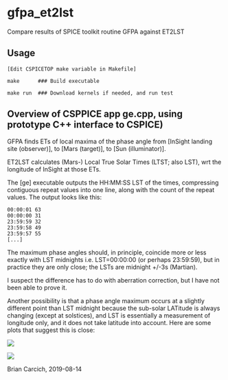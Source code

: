# gfpa_et2lst
Compare results of SPICE toolkit routine GFPA against ET2LST 

## Usage

    [Edit CSPICETOP make variable in Makefile]

    make      ### Build executable

    make run  ### Download kernels if needed, and run test

## Overview of CSPPICE app ge.cpp, using prototype C++ interface to CSPICE)

GFPA finds ETs of local maxima of the phase angle from [InSight landing site (observer)], to [Mars (target)], to [Sun (illuminator)].

ET2LST calculates (Mars-) Local True Solar Times (LTST; also LST), wrt the longitude of InSight at those ETs.

The [ge] executable outputs the HH:MM:SS LST of the times, compressing contiguous repeat values into one line, along with the count of the repeat values.  The output looks like this:

    00:00:01 63
    00:00:00 31
    23:59:59 32
    23:59:58 49
    23:59:57 55
    [...]

The maximum phase angles should, in principle, coincide more or less exactly with LST midnights i.e. LST=00:00:00 (or perhaps 23:59:59), but in practice they are only close; the LSTs are midnight +/-3s (Martian).

I suspect the difference has to do with aberration correction, but I have not been able to prove it.

Another possibility is that a phase angle maximum occurs at a slightly different point than LST midnight because the sub-solar LATitude is always changing (except at solstices), and LST is essentially a measurement of longitude only, and it does not take latitude into account.  Here are some plots that suggest this is close:

![](https://github.com/drbitboy/gfpa_et2lst/raw/master/sunvelz_vs_midnight_error.png.png)

![](https://github.com/drbitboy/gfpa_et2lst/raw/master/sunposz_vs_midnight_error.png.png)

Brian Carcich, 2019-08-14
